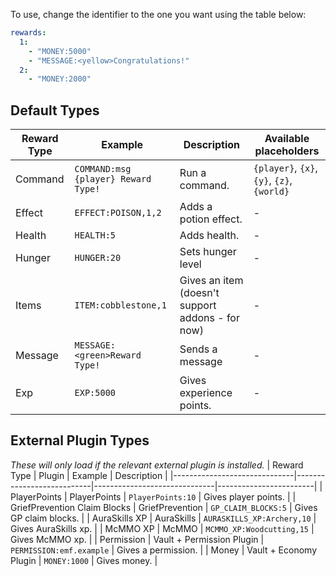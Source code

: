 To use, change the identifier to the one you want using the table below:
```yaml title="Example"
rewards:
  1:
    - "MONEY:5000"
    - "MESSAGE:<yellow>Congratulations!"
  2:
    - "MONEY:2000"
```

## Default Types
| Reward Type | Example                             | Description                                      | Available placeholders                     |
|-------------|-------------------------------------|--------------------------------------------------|--------------------------------------------|
| Command     | `COMMAND:msg {player} Reward Type!` | Run a command.                                   | `{player}`, `{x}`, `{y}`, `{z}`, `{world}` |
| Effect      | `EFFECT:POISON,1,2`                 | Adds a potion effect.                            | -                                          |
| Health      | `HEALTH:5`                          | Adds health.                                     | -                                          |
| Hunger      | `HUNGER:20`                         | Sets hunger level                                | -                                          |
| Items       | `ITEM:cobblestone,1`                | Gives an item (doesn't support addons - for now) | -                                          |
| Message     | `MESSAGE:<green>Reward Type!`       | Sends a message                                  | -                                          |
| Exp         | `EXP:5000`                          | Gives experience points.                         | -                                          |

## External Plugin Types
_These will only load if the relevant external plugin is installed._
| Reward Type                  | Plugin                    | Example                      | Description            |
|------------------------------|---------------------------|------------------------------|------------------------|
| PlayerPoints                 | PlayerPoints              | `PlayerPoints:10`            | Gives player points.   |
| GriefPrevention Claim Blocks | GriefPrevention           | `GP_CLAIM_BLOCKS:5`          | Gives GP claim blocks. |
| AuraSkills XP                | AuraSkills                | `AURASKILLS_XP:Archery,10`   | Gives AuraSkills xp.   |
| McMMO XP                     | McMMO                     | `MCMMO_XP:Woodcutting,15`    | Gives McMMO xp.        |
| Permission                   | Vault + Permission Plugin | `PERMISSION:emf.example`     | Gives a permission.    |
| Money                        | Vault + Economy Plugin    | `MONEY:1000`                 | Gives money.           |